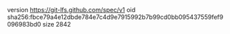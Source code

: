 version https://git-lfs.github.com/spec/v1
oid sha256:fbce79a4e12dbde784e7c4d9e7915992b7b99cd0bb095437559fef9096983bd0
size 2842
